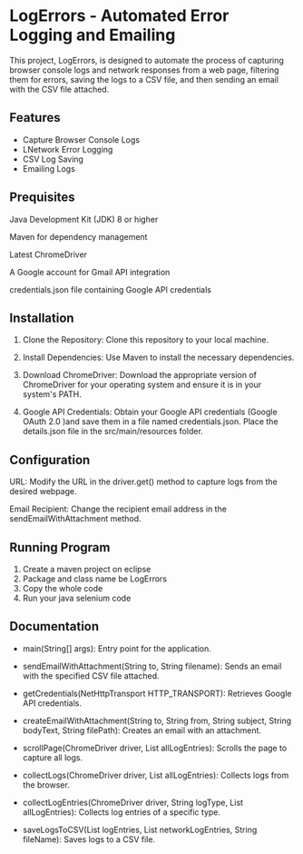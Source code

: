 
# LogErrors - Automated Error Logging and Emailing

This project, LogErrors, is designed to automate the process of capturing browser console logs and network responses from a web page, filtering them for errors, saving the logs to a CSV file, and then sending an email with the CSV file attached.



## Features

- Capture Browser Console Logs
- LNetwork Error Logging
- CSV Log Saving
- Emailing Logs


## Prequisites
Java Development Kit (JDK) 8 or higher

Maven for dependency management

Latest ChromeDriver

A Google account for Gmail API integration

credentials.json file containing Google API credentials
## Installation

1. Clone the Repository: Clone this repository to your local machine.

2. Install Dependencies: Use Maven to install the necessary dependencies.


3. Download ChromeDriver: Download the appropriate version of ChromeDriver for your operating system and ensure it is in your system's PATH.

4. Google API Credentials: Obtain your Google API credentials (Google OAuth 2.0 )and save them in a file named credentials.json.
Place the details.json file in the src/main/resources folder.


    
## Configuration
URL: Modify the URL in the driver.get() method to capture logs from the desired webpage.

Email Recipient: Change the recipient email address in the sendEmailWithAttachment method.

## Running Program
1. Create a maven project on eclipse
2. Package and class name be LogErrors
3. Copy the whole code
4. Run your java selenium code




## Documentation

- main(String[] args): Entry point for the application.

- sendEmailWithAttachment(String to, String filename): Sends an email with the specified CSV file attached.

- getCredentials(NetHttpTransport HTTP_TRANSPORT): Retrieves Google API credentials.

- createEmailWithAttachment(String to, String from, String subject, String bodyText, String filePath): Creates an email with an attachment.

- scrollPage(ChromeDriver driver, List<LogEntry> allLogEntries): Scrolls the page to capture all logs.

- collectLogs(ChromeDriver driver, List<LogEntry> allLogEntries): Collects logs from the browser.

- collectLogEntries(ChromeDriver driver, String logType, List<LogEntry> allLogEntries): Collects log entries of a specific type.

- saveLogsToCSV(List<LogEntry> logEntries, List<NetworkLogEntry> networkLogEntries, String fileName): Saves logs to a CSV file.

